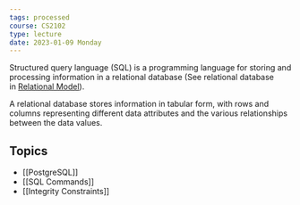 ```yaml
---
tags: processed
course: CS2102
type: lecture
date: 2023-01-09 Monday
---
```

Structured query language (SQL) is a programming language for storing and processing information in a relational database (See relational database in [Relational Model](app://obsidian.md/Relational%20Model)).

A relational database stores information in tabular form, with rows and columns representing different data attributes and the various relationships between the data values.

## Topics

- [[PostgreSQL]]
- [[SQL Commands]]
- [[Integrity Constraints]]
